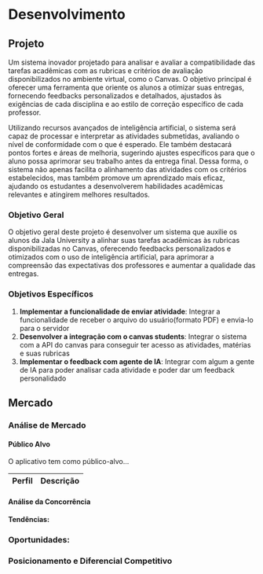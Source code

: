 # Desenvolvimento

## Projeto
Um sistema inovador projetado para analisar e avaliar a compatibilidade das tarefas acadêmicas com as rubricas e critérios de avaliação disponibilizados no ambiente virtual, como o Canvas. O objetivo principal é oferecer uma ferramenta que oriente os alunos a otimizar suas entregas, fornecendo feedbacks personalizados e detalhados, ajustados às exigências de cada disciplina e ao estilo de correção específico de cada professor.

Utilizando recursos avançados de inteligência artificial, o sistema será capaz de processar e interpretar as atividades submetidas, avaliando o nível de conformidade com o que é esperado. Ele também destacará pontos fortes e áreas de melhoria, sugerindo ajustes específicos para que o aluno possa aprimorar seu trabalho antes da entrega final. Dessa forma, o sistema não apenas facilita o alinhamento das atividades com os critérios estabelecidos, mas também promove um aprendizado mais eficaz, ajudando os estudantes a desenvolverem habilidades acadêmicas relevantes e atingirem melhores resultados.

### Objetivo Geral
O objetivo geral deste projeto é desenvolver um sistema que auxilie os alunos da Jala University a alinhar suas tarefas acadêmicas às rubricas disponibilizadas no Canvas, oferecendo feedbacks personalizados e otimizados com o uso de inteligência artificial, para aprimorar a compreensão das expectativas dos professores e aumentar a qualidade das entregas.


### Objetivos Específicos
1. **Implementar a funcionalidade de enviar atividade**: Integrar a funcionalidade de receber o arquivo do usuário(formato PDF) e envia-lo para o servidor
2. **Desenvolver a integração com o canvas students**: Integrar o sistema com a API do canvas para conseguir ter acesso as atividades, matérias e suas rubricas
3. **Implementar o feedback com agente de IA**: Integrar com algum a gente de IA para poder analisar cada atividade e poder dar um feedback personalidado
## Mercado

### Análise de Mercado

#### Público Alvo
O aplicativo tem como público-alvo...

| Perfil | Descrição |
| --- | --- |

#### Análise da Concorrência

#### Tendências:


### Oportunidades:

### Posicionamento e Diferencial Competitivo

